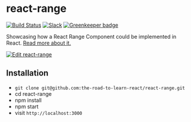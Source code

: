 # react-range

[![Build Status](https://travis-ci.org/the-road-to-learn-react/react-range.svg?branch=master)](https://travis-ci.org/the-road-to-learn-react/react-range) [![Slack](https://slack-the-road-to-learn-react.wieruch.com/badge.svg)](https://slack-the-road-to-learn-react.wieruch.com/) [![Greenkeeper badge](https://badges.greenkeeper.io/the-road-to-learn-react/react-range.svg)](https://greenkeeper.io/)

Showcasing how a React Range Component could be implemented in React. [Read more about it.](https://www.robinwieruch.de/react-range/)

[![Edit react-range](https://codesandbox.io/static/img/play-codesandbox.svg)](https://codesandbox.io/s/github/the-road-to-learn-react/react-range/tree/master/?fontsize=14)

## Installation

- `git clone git@github.com:the-road-to-learn-react/react-range.git`
- cd react-range
- npm install
- npm start
- visit `http://localhost:3000`
